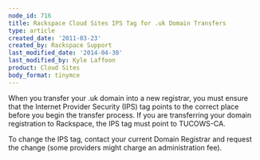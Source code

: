 ```yaml
---
node_id: 716
title: Rackspace Cloud Sites IPS Tag for .uk Domain Transfers
type: article
created_date: '2011-03-23'
created_by: Rackspace Support
last_modified_date: '2014-04-30'
last_modified_by: Kyle Laffoon
product: Cloud Sites
body_format: tinymce
---
```


When you transfer your .uk domain into a new registrar, you must ensure
that the Internet Provider Security (IPS) tag points to the correct
place before you begin the transfer process. If you are transferring
your domain registration to Rackspace, the IPS tag must point to
TUCOWS-CA.

To change the IPS tag, contact your current Domain Registrar and request
the change (some providers might  charge an administration fee).

